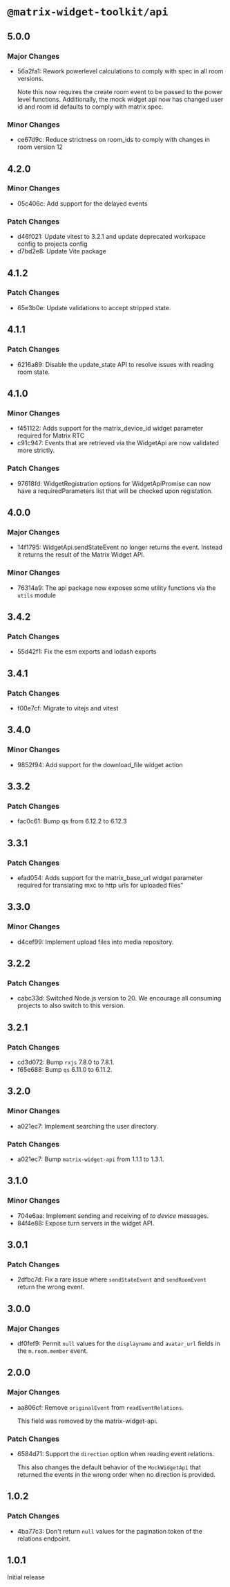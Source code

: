 # `@matrix-widget-toolkit/api`

## 5.0.0

### Major Changes

- 56a2fa1: Rework powerlevel calculations to comply with spec in all room versions.

  Note this now requires the create room event to be passed to the power level functions.
  Additionally, the mock widget api now has changed user id and room id defaults to comply with matrix spec.

### Minor Changes

- ce67d9c: Reduce strictness on room_ids to comply with changes in room version 12

## 4.2.0

### Minor Changes

- 05c406c: Add support for the delayed events

### Patch Changes

- d46f021: Update vitest to 3.2.1 and update deprecated workspace config to projects config
- d7bd2e8: Update Vite package

## 4.1.2

### Patch Changes

- 65e3b0e: Update validations to accept stripped state.

## 4.1.1

### Patch Changes

- 6216a89: Disable the update_state API to resolve issues with reading room state.

## 4.1.0

### Minor Changes

- f451122: Adds support for the matrix_device_id widget parameter required for Matrix RTC
- c91c947: Events that are retrieved via the WidgetApi are now validated more strictly.

### Patch Changes

- 97618fd: WidgetRegistration options for WidgetApiPromise can now have a requiredParameters list that will be checked upon registation.

## 4.0.0

### Major Changes

- 14f1795: WidgetApi.sendStateEvent no longer returns the event. Instead it returns the result of the Matrix Widget API.

### Minor Changes

- 76314a9: The api package now exposes some utility functions via the `utils` module

## 3.4.2

### Patch Changes

- 55d42f1: Fix the esm exports and lodash exports

## 3.4.1

### Patch Changes

- f00e7cf: Migrate to vitejs and vitest

## 3.4.0

### Minor Changes

- 9852f94: Add support for the download_file widget action

## 3.3.2

### Patch Changes

- fac0c61: Bump qs from 6.12.2 to 6.12.3

## 3.3.1

### Patch Changes

- efad054: Adds support for the matrix_base_url widget parameter required for translating mxc to http urls for uploaded files"

## 3.3.0

### Minor Changes

- d4cef99: Implement upload files into media repository.

## 3.2.2

### Patch Changes

- cabc33d: Switched Node.js version to 20. We encourage all consuming projects to also switch to this version.

## 3.2.1

### Patch Changes

- cd3d072: Bump `rxjs` 7.8.0 to 7.8.1.
- f65e688: Bump `qs` 6.11.0 to 6.11.2.

## 3.2.0

### Minor Changes

- a021ec7: Implement searching the user directory.

### Patch Changes

- a021ec7: Bump `matrix-widget-api` from 1.1.1 to 1.3.1.

## 3.1.0

### Minor Changes

- 704e6aa: Implement sending and receiving of _to device_ messages.
- 84f4e88: Expose turn servers in the widget API.

## 3.0.1

### Patch Changes

- 2dfbc7d: Fix a rare issue where `sendStateEvent` and `sendRoomEvent` return the wrong event.

## 3.0.0

### Major Changes

- df0fef9: Permit `null` values for the `displayname` and `avatar_url` fields in the `m.room.member` event.

## 2.0.0

### Major Changes

- aa806cf: Remove `originalEvent` from `readEventRelations`.

  This field was removed by the matrix-widget-api.

### Patch Changes

- 6584d71: Support the `direction` option when reading event relations.

  This also changes the default behavior of the `MockWidgetApi` that returned the events in the wrong order when no direction is provided.

## 1.0.2

### Patch Changes

- 4ba77c3: Don't return `null` values for the pagination token of the relations endpoint.

## 1.0.1

Initial release
